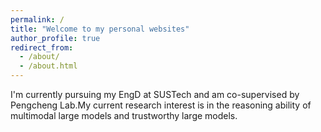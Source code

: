 ```yaml
---
permalink: /
title: "Welcome to my personal websites"
author_profile: true
redirect_from: 
  - /about/
  - /about.html
---
```


I'm currently pursuing my EngD at SUSTech and am co-supervised by Pengcheng Lab.My current research interest is in the reasoning ability of multimodal large models and trustworthy large models.
